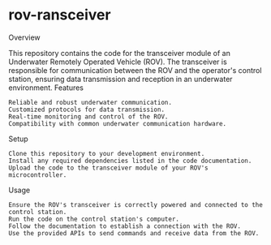 # rov-ransceiver
Overview

This repository contains the code for the transceiver module of an Underwater Remotely Operated Vehicle (ROV). The transceiver is responsible for communication between the ROV and the operator's control station, ensuring data transmission and reception in an underwater environment.
Features

    Reliable and robust underwater communication.
    Customized protocols for data transmission.
    Real-time monitoring and control of the ROV.
    Compatibility with common underwater communication hardware.

Setup

    Clone this repository to your development environment.
    Install any required dependencies listed in the code documentation.
    Upload the code to the transceiver module of your ROV's microcontroller.

Usage

    Ensure the ROV's transceiver is correctly powered and connected to the control station.
    Run the code on the control station's computer.
    Follow the documentation to establish a connection with the ROV.
    Use the provided APIs to send commands and receive data from the ROV.
